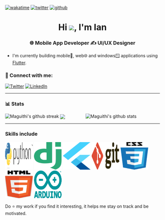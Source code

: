 [![wakatime](https://wakatime.com/badge/user/2288c4b7-6e20-468a-96ba-05dc711bcdf1.svg)](https://wakatime.com/@2288c4b7-6e20-468a-96ba-05dc711bcdf1)
[![twitter](https://img.shields.io/twitter/follow/IanMaguithi?label=followers&logo=twitter&color=%23007ec6&style=plastic)](https://twitter.com/IanMaguithi)
[![github](https://img.shields.io/github/followers/IanMaguithi?logo=github&style=plastic)](https://github.com/IanMaguithi?tab=followers)

<h1 align="center">Hi <img src="https://raw.githubusercontent.com/MartinHeinz/MartinHeinz/master/wave.gif" width="30">, I'm Ian</h1>
<h3 align="center">🌐 Mobile App Developer ✍️ UI/UX Designer</h3>

- I'm currently building mobile📱, web🌐 and windows🪟 applications using [Flutter](https://flutter.dev/).

### 🤝 Connect with me:
[![Twitter](https://img.shields.io/badge/Twitter-1DA1F2?style=for-the-badge&logo=twitter&logoColor=white)](https://twitter.com/IanMaguithi)
[![LinkedIn](https://img.shields.io/badge/LinkedIn-0077B5?style=for-the-badge&logo=linkedin&logoColor=white)](https://www.linkedin.com/in/ian-m-b9265a171)

---

### 📊 Stats

<img src="https://github-readme-stats.vercel.app/api?username=IanMaguithi&include_all_commits=true&show_icons=true&theme=github_dark&hide_border=true" alt="Maguithi's github stats" width="48%" align="right" >
<img src="https://github-readme-streak-stats.herokuapp.com/?user=IanMaguithi&theme=tokyonight&hide_border=true" alt="Maguithi's github streak" width="48%" >

  <img align="center" src="https://github-readme-stats.vercel.app/api/top-langs/?username=IanMaguithi&hide=java,html&title_color=ffffff&text_color=c9cacc&icon_color=2bbc8a&bg_color=1d1f21" />

---

<!--
Pins extra repositories
[![ReadMe Card](https://github-readme-stats.vercel.app/api/pin/?username=IanMaguithi&repo=IanMaguithi)](https://github.com/IanMaguithi/IanMaguithi)
-->

### Skills include

<p align="left">
	<img title="Python" src="https://raw.githubusercontent.com/IanMaguithi/IanMaguithi/main/assets/python-3.svg" width="90" height="90" />
	<img title="Django" src="https://raw.githubusercontent.com/IanMaguithi/IanMaguithi/main/assets/django.svg" width="90" height="90" />
	<img title="Flutter" src="https://raw.githubusercontent.com/IanMaguithi/IanMaguithi/main/assets/flutter-logo.svg" width="90" height="90" />
	<img title="Git" src="https://raw.githubusercontent.com/IanMaguithi/IanMaguithi/main/assets/git.svg" width="90" height="90" />
	<img title="CSS" src="https://raw.githubusercontent.com/IanMaguithi/IanMaguithi/main/assets/css-5.svg" width="90" height="90" />
	<img title="HTML5" src="https://raw.githubusercontent.com/IanMaguithi/IanMaguithi/main/assets/html5.svg" width="90" height="90" />
	<img title="Arduino" src="https://raw.githubusercontent.com/IanMaguithi/IanMaguithi/main/assets/arduino.svg" width="90" height="90" />
</p>
    
   Do :star: my work if you find it interesting, it helps me stay on track and be motivated.
   
<br>
<p align="center">

<!--
**IanMaguithi/IanMaguithi** is a ✨ _special_ ✨ repository because its `README.md` (this file) appears on your GitHub profile.
Here are some ideas to get you started:
- 🔭 I’m currently working on ...
- 🌱 I’m currently learning ...
- 👯 I’m looking to collaborate on ...
- 🤔 I’m looking for help with ...
- 💬 Ask me about ...
- 📫 How to reach me: ...
- 😄 Pronouns: ...
- ⚡ Fun fact: ...
-->
